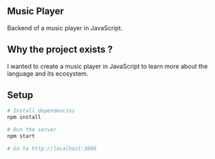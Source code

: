 ## Music Player

Backend of a music player in JavaScript.

## Why the project exists ?

I wanted to create a music player in JavaScript to learn more about the language and its ecosystem.

## Setup

```bash
# Install dependencies
npm install

# Run the server
npm start

# Go to http://localhost:3000
```
